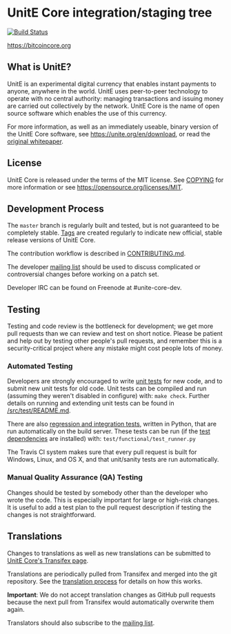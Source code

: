 UnitE Core integration/staging tree
=====================================

[![Build Status](https://travis-ci.org/unite/unite.svg?branch=master)](https://travis-ci.org/unite/unite)

https://bitcoincore.org

What is UnitE?
----------------

UnitE is an experimental digital currency that enables instant payments to
anyone, anywhere in the world. UnitE uses peer-to-peer technology to operate
with no central authority: managing transactions and issuing money are carried
out collectively by the network. UnitE Core is the name of open source
software which enables the use of this currency.

For more information, as well as an immediately useable, binary version of
the UnitE Core software, see https://unite.org/en/download, or read the
[original whitepaper](https://bitcoincore.org/unite.pdf).

License
-------

UnitE Core is released under the terms of the MIT license. See [COPYING](COPYING) for more
information or see https://opensource.org/licenses/MIT.

Development Process
-------------------

The `master` branch is regularly built and tested, but is not guaranteed to be
completely stable. [Tags](https://github.com/unite/unite/tags) are created
regularly to indicate new official, stable release versions of UnitE Core.

The contribution workflow is described in [CONTRIBUTING.md](CONTRIBUTING.md).

The developer [mailing list](https://lists.linuxfoundation.org/mailman/listinfo/unite-dev)
should be used to discuss complicated or controversial changes before working
on a patch set.

Developer IRC can be found on Freenode at #unite-core-dev.

Testing
-------

Testing and code review is the bottleneck for development; we get more pull
requests than we can review and test on short notice. Please be patient and help out by testing
other people's pull requests, and remember this is a security-critical project where any mistake might cost people
lots of money.

### Automated Testing

Developers are strongly encouraged to write [unit tests](src/test/README.md) for new code, and to
submit new unit tests for old code. Unit tests can be compiled and run
(assuming they weren't disabled in configure) with: `make check`. Further details on running
and extending unit tests can be found in [/src/test/README.md](/src/test/README.md).

There are also [regression and integration tests](/test), written
in Python, that are run automatically on the build server.
These tests can be run (if the [test dependencies](/test) are installed) with: `test/functional/test_runner.py`

The Travis CI system makes sure that every pull request is built for Windows, Linux, and OS X, and that unit/sanity tests are run automatically.

### Manual Quality Assurance (QA) Testing

Changes should be tested by somebody other than the developer who wrote the
code. This is especially important for large or high-risk changes. It is useful
to add a test plan to the pull request description if testing the changes is
not straightforward.

Translations
------------

Changes to translations as well as new translations can be submitted to
[UnitE Core's Transifex page](https://www.transifex.com/projects/p/unite/).

Translations are periodically pulled from Transifex and merged into the git repository. See the
[translation process](doc/translation_process.md) for details on how this works.

**Important**: We do not accept translation changes as GitHub pull requests because the next
pull from Transifex would automatically overwrite them again.

Translators should also subscribe to the [mailing list](https://groups.google.com/forum/#!forum/unite-translators).

